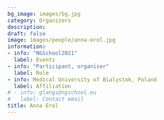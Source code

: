 ```yaml
---
bg_image: images/bg.jpg
category: Organizers
description: 
draft: false
image: images/people/anna-erol.jpg
information:
- info: "NGSchool2021"
  label: Events
- info: "Participant, organiser"
  label: Role
- info: Medical University of Bialystok, Poland
  label: Affiliation
# - info: glangi@ngschool.eu
#   label: Contact email
title: Anna Erol
---
```

